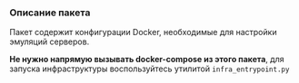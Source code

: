 ### Описание пакета

Пакет содержит конфигурации Docker, необходимые для настройки эмуляций серверов.

**Не нужно напрямую вызывать docker-compose из этого пакета**, для запуска инфраструктуры воспользуйтесь утилитой `infra_entrypoint.py`